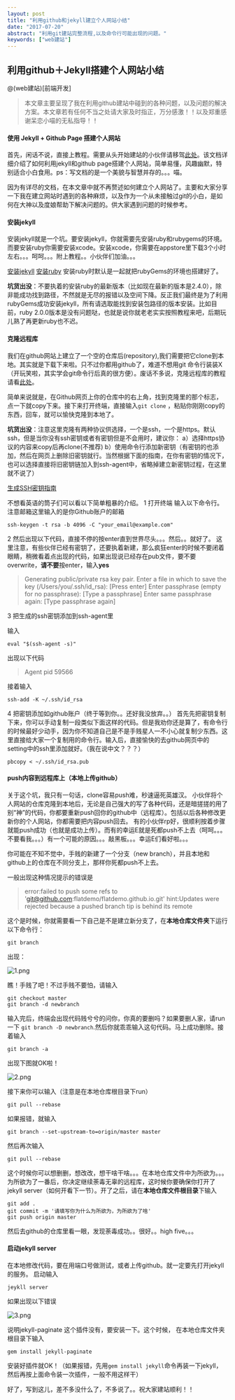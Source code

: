 ```yaml
---
layout: post
title: "利用github和jekyll建立个人网站小结"
date: "2017-07-20"
abstract: "利用git建站完整流程,以及命令行可能出现的问题。"
keywords: ["web建站"]
---
```

## 利用github＋Jekyll搭建个人网站小结
@(web建站)[前端开发]
> 本文章主要呈现了我在利用github建站中碰到的各种问题，以及问题的解决方案。本文章若有任何不当之处请大家及时指正，万分感激！！以及郑重感谢呆恋小喵的无私指导！！

#### 使用 Jekyll + Github Page 搭建个人网站
首先，闲话不说，直接上教程。需要从头开始建站的小伙伴请移驾[此处](https://sunmengyuan.github.io/garden/2017/02/24/github-blog.html)。该文档详细介绍了如何利用jekyll和github page搭建个人网站，简单易懂，风趣幽默，特别适合小白食用。ps：写文档的是一个美貌与智慧并存的。。。喵。

因为有详尽的文档，在本文章中就不再赘述如何建立个人网站了。主要和大家分享一下我在建立网站时遇到的各种麻烦，以及作为一个从未接触过git的小白，是如何在大神以及度娘帮助下解决问题的。供大家遇到问题的时候参考。

#### 安装jekyll
安装jekyll就是一个坑。要安装jekyll，你就需要先安装ruby和rubygems的环境。而要安装ruby你需要安装xcode。安装xcode，你需要在appstore里下载3个小时左右。。。呵呵。。。附上教程。。小伙伴们加油。。。

[安装jekyll](http://jekyll.com.cn/docs/installation/)
[安装ruby](http://www.jianshu.com/p/f7f901f5e768) 安装ruby时默认是一起就把rubyGems的环境也搭建好了。

**坑货出没**：不要执着的安装ruby的最新版本（比如现在最新的版本是2.4.0），除非能成功找到路径，不然就是无尽的报错以及空间下降。反正我们最终是为了利用rubyGems成功安装jekyll，所有请选取能找到安装包路径的版本安装。比如目前，ruby 2.0.0版本是没有问题哒，也就是说你就老老实实按照教程来吧，后期玩儿熟了再更新ruby也不迟。


#### 克隆远程库
我们在github网站上建立了一个空的仓库后(repository),我们需要把它clone到本地。其实就是下载下来啦。只不过你都用github了，难道不想用git 命令行装装X（开玩笑啦，其实学会git命令行后真的很方便）。废话不多说，克隆远程库的教程请看[此处](http://www.liaoxuefeng.com/wiki/0013739516305929606dd18361248578c67b8067c8c017b000/001375233990231ac8cf32ef1b24887a5209f83e01cb94b000)。

简单来说就是，在Github网页上你的仓库中的右上角，找到克隆里的那个标志，点一下就copy下来。接下来打开终端，直接输入`git clone` ，粘贴你刚刚copy的东西，回车，就可以愉快克隆到本地了。

**坑货出没**：注意这里克隆有两种协议供选择，一个是ssh，一个是https。默认ssh，但是当你没有ssh密钥或者有密钥但是不会用时，建议你：
a）选择https协议的内容来copy后再clone(不推荐)
b）使用命令行添加新密钥（有密钥的也添加，然后在网页上删除旧密钥就行。当然根据下面的指南，在你有密钥的情况下，也可以选择直接将旧密钥链加入到ssh-agent中，省略掉建立新密钥过程，在这里就不说了）

[生成SSH密钥指南](https://help.github.com/articles/connecting-to-github-with-ssh/)

不想看英语的筒子们可以看以下简单粗暴的介绍。
1 打开终端 输入以下命令行。注意邮箱这里输入的是你Github账户的邮箱
```
ssh-keygen -t rsa -b 4096 -C "your_email@example.com"
```
2 然后出现以下代码，直接不停的按enter直到世界尽头。。。然后。。就好了。
这里注意，有些伙伴已经有密钥了，还要执着新建，那么疯狂enter的时候不要闭着眼睛，稍微看着点出现的代码，如果出现说已经存在pub文件，要不要overwrite，**请不要**按enter，输入**yes**

> Generating public/private rsa key pair.
Enter a file in which to save the key (/Users/you/.ssh/id_rsa): [Press enter]
Enter passphrase (empty for no passphrase): [Type a passphrase]
Enter same passphrase again: [Type passphrase again]

3 把生成的ssh密钥添加到ssh-agent里

输入
```
eval "$(ssh-agent -s)"
```
出现以下代码
> Agent pid 59566

接着输入
```
ssh-add -K ~/.ssh/id_rsa
```
4 把密钥添加如github账户（终于等到你。。还好我没放弃。。）
首先先把密钥复制下来，你可以手动复制一段类似下面这样的代码。但是我劝你还是算了，有命令行的时候最好少动手，因为你不知道自己是不是手贱星人一不小心就复制少东西。这里直接给大家一个复制用的命令行。输入后，直接愉快的去github网页中的setting中的ssh里添加就好。（我在说中文？？？）
```
pbcopy < ~/.ssh/id_rsa.pub
```

#### push内容到远程库上（本地上传github）
关于这个坑，我只有一句话，clone容易push难，秒速逼死英雄汉。
小伙伴将个人网站的仓库克隆到本地后，无论是自己强大的写了各种代码，还是暗搓搓的用了别“神”的代码，你都要重新push回你的github中（远程库）。包括以后各种修改更新你的个人网站，你都需要把内容push回去。
有的小伙伴rp好，很顺利按着步骤就能push成功（也就是成功上传）。而有的幸运E就是死都push不上去（呵呵。。。不要看我。。。）有一个可能的原因。。。敲黑板。。。幸运E们看好啦。。。

你可能在不知不觉中，手贱的新建了一个分支（new branch），并且本地和github上的仓库在不同分支上，那样你死都push不上去。

一般出现这种情况提示的错误是
> error:failed to push some refs to 'git@github.com:flatdemo/flatdemo.github.io.git'
> hint:Updates were rejected because a pushed branch tip is behind its remote

这个是时候，你就需要看一下自己是不是建立新分支了，在**本地仓库文件夹**下运行以下命令行：
```
git branch
```
出现：

![1.png](http://olz69zcwa.bkt.clouddn.com/1.png)

瞧！手贱了吧！不过手贱不要怕，请输入
```
git checkout master
git branch -d newbranch
```
输入完后，终端会出现代码贱兮兮的问你，你真的要删吗？如果要删人家，请run 一下 `git branch -D newbranch`.然后你就乖乖输入这句代码。马上成功删除。接着输入
```
git branch -a
```
出现下图就OK啦！

![2.png](http://olz69zcwa.bkt.clouddn.com/2.png)

接下来你可以输入（注意是在本地仓库根目录下run）
```
git pull --rebase
```
如果报错，就输入
```
git branch --set-upstream-to=origin/master master
```
然后再次输入
```
git pull --rebase
```
这个时候你可以想删删，想改改，想干啥干啥。。。在本地仓库文件中为所欲为。。。为所欲为了一番后，你决定继续荼毒无辜的远程库，这时候你要确保你打开了jekyll server（如何开看下一节）。开了之后，请在**本地仓库文件根目录**下输入
```
git add .
git commit -m '请填写你为什么为所欲为，为所欲为了啥'
git push origin master
```
然后去github的仓库里看一眼，发现荼毒成功。。很好。。high five。。。

#### 启动jekyll server
在本地修改代码，要在用端口号做测试，或者上传github。就一定要先打开jekyll的服务。
启动输入
```
jeykll server
```
如果出现以下错误

![3.png](http://olz69zcwa.bkt.clouddn.com/3.png)

说明jekyll-paginate 这个插件没有，要安装一下。这个时候， 在本地仓库文件夹根目录下输入
```
gem install jekyll-paginate
```

安装好插件就OK！（如果报错，先用`gem install jekyll`命令再装一下jekyll，然后再按上面命令装一次插件，一般不用这样干）

好了，写到这儿，差不多没什么了，不多说了。。祝大家建站顺利！！